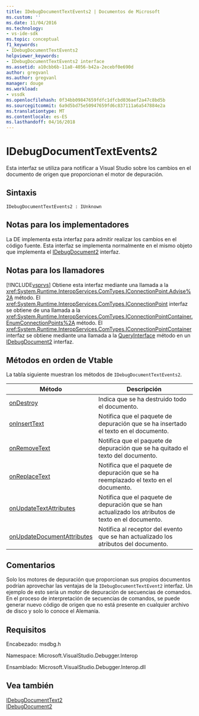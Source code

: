 ```yaml
---
title: IDebugDocumentTextEvents2 | Documentos de Microsoft
ms.custom: ''
ms.date: 11/04/2016
ms.technology:
- vs-ide-sdk
ms.topic: conceptual
f1_keywords:
- IDebugDocumentTextEvents2
helpviewer_keywords:
- IDebugDocumentTextEvents2 interface
ms.assetid: a10cbb6b-11a8-4056-b42a-2ecebf0e690d
author: gregvanl
ms.author: gregvanl
manager: douge
ms.workload:
- vssdk
ms.openlocfilehash: 0f34bb09847659fdfc1dfcbd036aef2a47c8bd5b
ms.sourcegitcommit: 6a9d5bd75e50947659fd6c837111a6a547884e2a
ms.translationtype: MT
ms.contentlocale: es-ES
ms.lasthandoff: 04/16/2018
---
```

# <a name="idebugdocumenttextevents2"></a>IDebugDocumentTextEvents2
Esta interfaz se utiliza para notificar a Visual Studio sobre los cambios en el documento de origen que proporcionan el motor de depuración.  
  
## <a name="syntax"></a>Sintaxis  
  
```  
IDebugDocumentTextEvents2 : IUnknown  
```  
  
## <a name="notes-for-implementers"></a>Notas para los implementadores  
 La DE implementa esta interfaz para admitir realizar los cambios en el código fuente. Esta interfaz se implementa normalmente en el mismo objeto que implementa el [IDebugDocument2](../../../extensibility/debugger/reference/idebugdocument2.md) interfaz.  
  
## <a name="notes-for-callers"></a>Notas para los llamadores  
 [!INCLUDE[vsprvs](../../../code-quality/includes/vsprvs_md.md)] Obtiene esta interfaz mediante una llamada a la <xref:System.Runtime.InteropServices.ComTypes.IConnectionPoint.Advise%2A> método. El <xref:System.Runtime.InteropServices.ComTypes.IConnectionPoint> interfaz se obtiene de una llamada a la <xref:System.Runtime.InteropServices.ComTypes.IConnectionPointContainer.EnumConnectionPoints%2A> método. El <xref:System.Runtime.InteropServices.ComTypes.IConnectionPointContainer> interfaz se obtiene mediante una llamada a la [QueryInterface](/cpp/atl/queryinterface) método en un [IDebugDocument2](../../../extensibility/debugger/reference/idebugdocument2.md) interfaz.  
  
## <a name="methods-in-vtable-order"></a>Métodos en orden de Vtable  
 La tabla siguiente muestran los métodos de `IDebugDocumentTextEvents2`.  
  
|Método|Descripción|  
|------------|-----------------|  
|[onDestroy](../../../extensibility/debugger/reference/idebugdocumenttextevents2-ondestroy.md)|Indica que se ha destruido todo el documento.|  
|[onInsertText](../../../extensibility/debugger/reference/idebugdocumenttextevents2-oninserttext.md)|Notifica que el paquete de depuración que se ha insertado el texto en el documento.|  
|[onRemoveText](../../../extensibility/debugger/reference/idebugdocumenttextevents2-onremovetext.md)|Notifica que el paquete de depuración que se ha quitado el texto del documento.|  
|[onReplaceText](../../../extensibility/debugger/reference/idebugdocumenttextevents2-onreplacetext.md)|Notifica que el paquete de depuración que se ha reemplazado el texto en el documento.|  
|[onUpdateTextAttributes](../../../extensibility/debugger/reference/idebugdocumenttextevents2-onupdatetextattributes.md)|Notifica que el paquete de depuración que se han actualizado los atributos de texto en el documento.|  
|[onUpdateDocumentAttributes](../../../extensibility/debugger/reference/idebugdocumenttextevents2-onupdatedocumentattributes.md)|Notifica al receptor del evento que se han actualizado los atributos del documento.|  
  
## <a name="remarks"></a>Comentarios  
 Solo los motores de depuración que proporcionan sus propios documentos podrían aprovechar las ventajas de la `IDebugDocumentTextEvent2` interfaz. Un ejemplo de esto sería un motor de depuración de secuencias de comandos. En el proceso de interpretación de secuencias de comandos, se puede generar nuevo código de origen que no está presente en cualquier archivo de disco y solo lo conoce el Alemania.  
  
## <a name="requirements"></a>Requisitos  
 Encabezado: msdbg.h  
  
 Namespace: Microsoft.VisualStudio.Debugger.Interop  
  
 Ensamblado: Microsoft.VisualStudio.Debugger.Interop.dll  
  
## <a name="see-also"></a>Vea también  
 [IDebugDocumentText2](../../../extensibility/debugger/reference/idebugdocumenttext2.md)   
 [IDebugDocument2](../../../extensibility/debugger/reference/idebugdocument2.md)